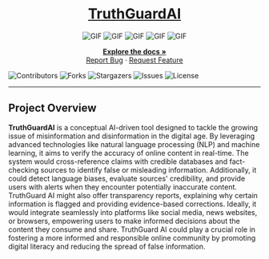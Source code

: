 <div align="center">
  <h1><a href="https://shsarv.github.io/Machine-Learning-Projects/">TruthGuardAI</a></h1>
  <img alt="GIF" src="1.png" />
  <img alt="GIF" src="2.png" />
  <img alt="GIF" src="3.png" />
  <img alt="GIF" src="4.png" />
  <img alt="GIF" src="5.png" />
</div>

<p align="center">
  <a href="https://github.com/bharat3645/TruthGuardAI"><strong>Explore the docs »</strong></a>
  <br/>
  <a href="https://github.com/bharat3645/TruthGuardAI/issues">Report Bug</a>
  ·
  <a href="https://github.com/bharat3645/TruthGuardAI/issues">Request Feature</a>
</p>

![Contributors](https://img.shields.io/github/contributors/bharat3645/TruthGuardAI?color=dark-green)
![Forks](https://img.shields.io/github/forks/bharat3645/TruthGuardAI?style=social)
![Stargazers](https://img.shields.io/github/stars/bharat3645/TruthGuardAI?style=social)
![Issues](https://img.shields.io/github/issues/bharat3645/TruthGuardAI)
![License](https://img.shields.io/github/license/bharat3645/TruthGuardAI)

----

## Project Overview
**TruthGuardAI** is a conceptual AI-driven tool designed to tackle the growing issue of misinformation and disinformation in the digital age. By leveraging advanced technologies like natural language processing (NLP) and machine learning, it aims to verify the accuracy of online content in real-time. The system would cross-reference claims with credible databases and fact-checking sources to identify false or misleading information. Additionally, it could detect language biases, evaluate sources' credibility, and provide users with alerts when they encounter potentially inaccurate content. TruthGuard AI might also offer transparency reports, explaining why certain information is flagged and providing evidence-based corrections. Ideally, it would integrate seamlessly into platforms like social media, news websites, or browsers, empowering users to make informed decisions about the content they consume and share. TruthGuard AI could play a crucial role in fostering a more informed and responsible online community by promoting digital literacy and reducing the spread of false information.
